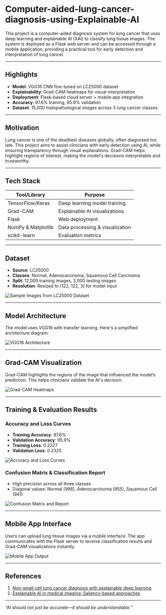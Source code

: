 # Computer-aided-lung-cancer-diagnosis-using-Explainable-AI
This project is a computer-aided diagnosis system for lung cancer that uses deep learning and explainable AI (XAI) to classify lung tissue images. The system is deployed as a Flask web server and can be accessed through a mobile application, providing a practical tool for early detection and interpretation of lung cancer. 

---


##  Highlights

-  **Model**: VGG16 CNN fine-tuned on LC25000 dataset  
-  **Explainability**: Grad-CAM heatmaps for visual interpretation  
-  **Deployment**: Flask-based cloud server + mobile app integration  
-  **Accuracy**: 97.6% training, 95.9% validation  
-  **Dataset**: 15,000 histopathological images across 3 lung cancer classes  

---

##  Motivation

Lung cancer is one of the deadliest diseases globally, often diagnosed too late. This project aims to assist clinicians with early detection using AI, while ensuring transparency through visual explanations. Grad-CAM helps highlight regions of interest, making the model's decisions interpretable and trustworthy.

---

##  Tech Stack

| Tool/Library     | Purpose                          |
|------------------|----------------------------------|
| TensorFlow/Keras | Deep learning model training     |
| Grad-CAM         | Explainable AI visualizations    |
| Flask            | Web deployment                   |
| NumPy & Matplotlib | Data processing & visualization |
| scikit-learn     | Evaluation metrics               |

---

##  Dataset

- **Source**: LC25000  
- **Classes**: Normal, Adenocarcinoma, Squamous Cell Carcinoma  
- **Split**: 12,000 training images, 3,000 testing images  
- **Resolution**: Resized to (122, 122, 3) for model input  

![Sample Images from LC25000 Dataset](images/lc25000_samples.png)

---

##  Model Architecture

The model uses VGG16 with transfer learning. Here's a simplified architecture diagram:

![VGG16 Architecture](images/vgg16_architecture.png)

---

##  Grad-CAM Visualization

Grad-CAM highlights the regions of the image that influenced the model’s prediction. This helps clinicians validate the AI's decision.

![Grad-CAM Heatmaps](images/gradcam_results.png)

---

##  Training & Evaluation Results

###  Accuracy and Loss Curves

- **Training Accuracy**: 97.6%  
- **Validation Accuracy**: 95.9%  
- **Training Loss**: 0.2227  
- **Validation Loss**: 0.2325  

![Accuracy and Loss Curves](images/accuracy_loss_curves.png)

###  Confusion Matrix & Classification Report

- High precision across all three classes  
- Diagonal values: Normal (998), Adenocarcinoma (955), Squamous Cell (941)

![Confusion Matrix and Report](images/confusion_matrix_report.png)

---

##  Mobile App Interface

Users can upload lung tissue images via a mobile interface. The app communicates with the Flask server to receive classification results and Grad-CAM visualizations instantly.

![Mobile App Output](images/mobile_app_output.png)

---


##  References

1. [Non-small cell lung cancer diagnosis with explainable deep learning](https://www.sciencedirect.com/science/article/pii/S0169260722004898)  
2. [Explainable AI in medical imaging: Saliency-based approaches](https://www.sciencedirect.com/science/article/pii/S0720048X23001018)

---

_“AI should not just be accurate—it should be understandable.”_


